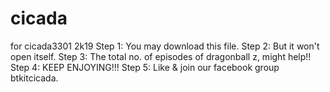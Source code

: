 # cicada
for cicada3301 2k19
Step 1: You may download this file.
Step 2: But it won't open itself.
Step 3: The total no. of episodes of dragonball z, might help!!
Step 4: KEEP ENJOYING!!!
Step 5: Like & join our facebook group btkitcicada.
